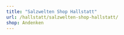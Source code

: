 ```yaml
---
title: "Salzwelten Shop Hallstatt"
url: /hallstatt/salzwelten-shop-hallstatt/
shop: Andenken
---
```

